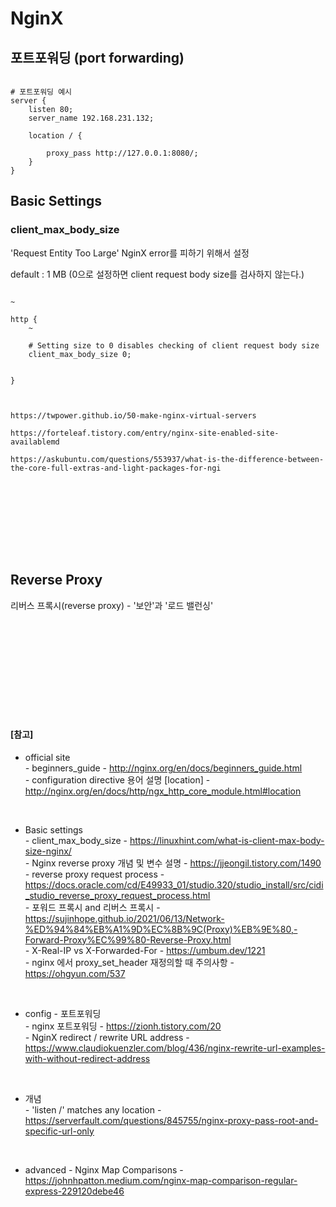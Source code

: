 # NginX

## 포트포워딩 (port forwarding)

``` vi

# 포트포워딩 예시
server {
    listen 80;
    server_name 192.168.231.132;

    location / {

        proxy_pass http://127.0.0.1:8080/;
    }
}

```

## Basic Settings

### client_max_body_size
'Request Entity Too Large' NginX error를 피하기 위해서 설정

default : 1 MB (0으로 설정하면 client request body size를 검사하지 않는다.)


``` vim

~

http {
    ~
    
    # Setting size to 0 disables checking of client request body size
    client_max_body_size 0;


}



https://twpower.github.io/50-make-nginx-virtual-servers

https://forteleaf.tistory.com/entry/nginx-site-enabled-site-availablemd

https://askubuntu.com/questions/553937/what-is-the-difference-between-the-core-full-extras-and-light-packages-for-ngi


```


<br><br><br>
<br><br><br>

## Reverse Proxy

리버스 프록시(reverse proxy) - '보안'과 '로드 밸런싱'











<br><br><br>
<br><br><br>
<br><br><br>

#### [참고] <br>
  * official site <br>
  *-* beginners_guide - http://nginx.org/en/docs/beginners_guide.html <br>
  *-* configuration directive 용어 설명 [location] - http://nginx.org/en/docs/http/ngx_http_core_module.html#location <br>

  <br>

  * Basic settings <br>
  *-* client_max_body_size - https://linuxhint.com/what-is-client-max-body-size-nginx/ <br>
  *-* Nginx reverse proxy 개념 및 변수 설명 - https://jjeongil.tistory.com/1490 <br>
  *-* reverse proxy request process - https://docs.oracle.com/cd/E49933_01/studio.320/studio_install/src/cidi_studio_reverse_proxy_request_process.html <br>
  *-* 포워드 프록시 and 리버스 프록시 - https://sujinhope.github.io/2021/06/13/Network-%ED%94%84%EB%A1%9D%EC%8B%9C(Proxy)%EB%9E%80,-Forward-Proxy%EC%99%80-Reverse-Proxy.html <br>
  *-* X-Real-IP vs X-Forwarded-For - https://umbum.dev/1221 <br>
  *-* nginx 에서 proxy_set_header 재정의할 때 주의사항 - https://ohgyun.com/537 <br>

  <br>

  * config - 포트포워딩 <br>
  *-* nginx 포트포워딩 - https://zionh.tistory.com/20 <br>
  *-* NginX redirect / rewrite URL address - https://www.claudiokuenzler.com/blog/436/nginx-rewrite-url-examples-with-without-redirect-address <br>

  <br>

  * 개념 <br>
  *-* 'listen /' matches any location - https://serverfault.com/questions/845755/nginx-proxy-pass-root-and-specific-url-only <br>

  <br>

  * advanced
  *-* Nginx Map Comparisons - https://johnhpatton.medium.com/nginx-map-comparison-regular-express-229120debe46 <br>
